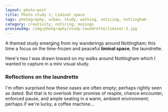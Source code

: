 ```yaml
---
layout: photo-post
title: Photo study 1; Liminal space
tags: photography, urban, study, walking, noticing, nottingham
category: creativity, noticing, musings
previewImg: /img/photgraphy/study-laundrette/liminal-3.jpg
---
```


<!-- summary -->

A themed study emerging from my wanderings around Nottingham; this time a focus on the time-frozen and peaceful **liminal space**, the laundrette.

<!-- /summary -->

Here's two I was drawn toward on my walks around Nottingham which I wanted to capture in a mini visual study.

### Reflections on the laundrette

I'm often surprised how these oases are often empty; perhaps rightly seen as dated. But that is to overlook their promise of respite, chance encounter, enforced pause, and ample seating in a warm, ambient environment; perhaps if we're lucky, a coffee machine...

<div class="photoblock">
    <img src="/img/photgraphy/study-laundrette/liminal-0.jpg" alt="">
    <img src="/img/photgraphy/study-laundrette/liminal-1.jpg" alt="">
    <img src="/img/photgraphy/study-laundrette/liminal-7.jpg" alt="">
    <img src="/img/photgraphy/study-laundrette/liminal-10.jpg" alt="">
    <img src="/img/photgraphy/study-laundrette/liminal-2.jpg" alt="">
    <img src="/img/photgraphy/study-laundrette/liminal-3.jpg" alt="">
    <img src="/img/photgraphy/study-laundrette/liminal-12.jpg" alt="">
    <img src="/img/photgraphy/study-laundrette/liminal-5.jpg" alt="">
    <img src="/img/photgraphy/study-laundrette/liminal-6.jpg" alt="">
    <img src="/img/photgraphy/study-laundrette/liminal-9.jpg" alt="">
    <img src="/img/photgraphy/study-laundrette/liminal-8.jpg" alt="">
    <img src="/img/photgraphy/study-laundrette/liminal-11.jpg" alt="">
</div>
